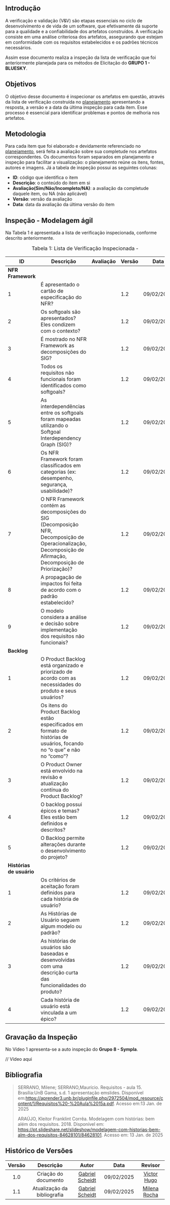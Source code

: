 ## Introdução

A verificação e validação (V&V) são etapas essenciais no ciclo de desenvolvimento e de vida de um software, que efetivamente dá suporte para a qualidade e a confiabilidade dos artefatos construídos. A verificação consiste em uma análise criteriosa dos artefatos, assegurando que estejam em conformidade com os requisitos estabelecidos e os padrões técnicos necessários.

Assim esse documento realiza a inspeção da lista de verificação que foi anteriormente planejada para os métodos de Elicitação do **GRUPO 1 - BLUESKY**.

## Objetivos

O objetivo desse documento é inspecionar os artefatos em questão, através da lista de verificação construída no [planejamento](./planejamento.md) apresentando a resposta, a versão e a data da última inspeção para cada item. Esse processo é essencial para identificar problemas e pontos de melhoria nos artefatos.

## Metodologia

Para cada item que foi elaborado e devidamente referenciado no [planejamento](./planejamento.md), será feita a avaliação sobre sua completude nos artefatos correspondentes. Os documentos foram separados em planejamento e inspeção para facilitar a visualização: o planejamento reúne os itens, fontes, autores e imagens. Já a tabela de inspeção possui as seguintes colunas:

 - **ID**: código que identifica o item
 - **Descrição**: o conteúdo do item em si
 - **Avaliação(Sim/Não/Incompleto/NA)**: a avaliação da completude daquele item, ou NA (não aplicável)
 - **Versão**: versão da avaliação
 - **Data**: data da avaliação da última versão do item

## Inspeção - Modelagem ágil

Na Tabela 1 é apresentada a lista de verificação inspecionada, conforme descrito anteriormente.

<font size="3"><p style="text-align: center">Tabela 1: Lista de Verificação Inspecionada - </p></font>

| ID | Descrição | Avaliação | Versão | Data |
|----|-----------|-----------|--------|------|
| **NFR Framework** |
| 1  | É apresentado o cartão de especificação do NFR? |  | 1.2 | 09/02/2025 |
| 2  | Os softgoals são apresentados? Eles condizem com o contexto? |  | 1.2 | 09/02/2025 |
| 3  | É mostrado no NFR Framework as decomposições do SIG? |  | 1.2 | 09/02/2025 |
| 4  | Todos os requisitos não funcionais foram identificados como softgoals? |  | 1.2 | 09/02/2025 |
| 5  | As interdependências entre os softgoals foram mapeadas utilizando o Softgoal Interdependency Graph (SIG)? |  | 1.2 | 09/02/2025 |
| 6  | Os NFR Framework foram classificados em categorias (ex: desempenho, segurança, usabilidade)? |  | 1.2 | 09/02/2025 |
| 7  | O NFR Framework contém as decomposições do SIG (Decomposição NFR, Decomposição de Operacionalização, Decomposição de Afirmação, Decomposição de Priorização)? |  | 1.2 | 09/02/2025 |
| 8  | A propagação de impactos foi feita de acordo com o padrão estabelecido? |  | 1.2 | 09/02/2025 |
| 9  | O modelo considera a análise e decisão sobre implementação dos requisitos não funcionais? |  | 1.2 | 09/02/2025 |
| **Backlog** |
| 1  | O Product Backlog está organizado e priorizado de acordo com as necessidades do produto e seus usuários? |  | 1.2 | 09/02/2025 |
| 2  | Os itens do Product Backlog estão especificados em formato de histórias de usuários, focando no “o que” e não no “como”? |  | 1.2 | 09/02/2025 |
| 3  | O Product Owner está envolvido na revisão e atualização contínua do Product Backlog? |  | 1.2 | 09/02/2025 |
| 4  | O backlog possui épicos e temas? Eles estão bem definidos e descritos? |  | 1.2 | 09/02/2025 |
| 5  | O Backlog permite alterações durante o desenvolvimento do projeto? |  | 1.2 | 09/02/2025 |
| **Histórias de usuário** |
| 1  | Os critérios de aceitação foram definidos para cada história de usuário? |  | 1.2 | 09/02/2025 |
| 2  | As Histórias de Usuário seguem algum modelo ou padrão? |  | 1.2 | 09/02/2025 |
| 3  | As histórias de usuários são baseadas e desenvolvidas com uma descrição curta das funcionalidades do produto? |  | 1.2 | 09/02/2025 |
| 4  | Cada história de usuário está vinculada a um épico? |  | 1.2 | 09/02/2025 |

## Gravação da Inspeção

No Vídeo 1 apresenta-se a auto inspeção do **Grupo 8 - Sympla**.

// Vídeo aqui



## **Bibliografia**

> SERRANO, Milene; SERRANO,Maurício. Requisitos - aula 15. Brasília:UnB Gama, s.d. 1 apresentação emslides. Disponível em:https://aprender3.unb.br/pluginfile.php/2972504/mod_resource/content/1/Requisitos%20-%20Aula%2015a.pdf. Acesso em:13 Jan. de 2025
>
> ARAÚJO, Kleitor Franklint Corrêa. Modelagem com histórias: bem além dos requisitos. 2018. Disponível em: https://pt.slideshare.net/slideshow/modelagem-com-historias-bem-alm-dos-requisitos-84628101/84628101. Acesso em: 13 Jan. de 2025
>
> 
## Histórico de Versões

| Versão |          Descrição              |     Autor      |      Data      |   Revisor    |
|:------:|:-------------------------------:|:--------------:|:--------------:|:-------------:|
|  1.0   |Criação do documento| [Gabriel Scheidt](https://github.com/Gxaite) | 09/02/2025 | [Victor Hugo](https://github.com/VHbernardes)  |
|  1.1   | Atualização da bibliografia | [Gabriel Scheidt](https://github.com/rafgpereira) | 09/02/2025 | [Milena Rocha](https://github.com/MilenaFRocha)  |


